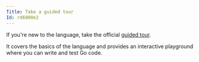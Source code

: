 ```yaml
---
Title: Take a guided tour
Id: rd6000e2
---
```

If you're new to the language, take the official [guided tour](https://tour.golang.org/welcome/1).

It covers the basics of the language and provides an interactive playground where you can write and test Go code.

